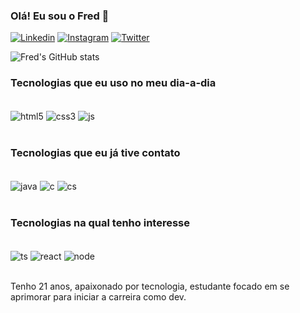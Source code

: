 
### Olá! Eu sou o Fred 👋

[![Linkedin](https://img.shields.io/badge/LinkedIn-0077B5?style=for-the-badge&logo=linkedin&logoColor=white
)](https://www.linkedin.com/in/frederico-buarque-211788190/)
[![Instagram](https://img.shields.io/badge/Instagram-E4405F?style=for-the-badge&logo=instagram&logoColor=white
)](https://www.instagram.com/fredbrq/)
[![Twitter](https://img.shields.io/badge/Twitter-1DA1F2?style=for-the-badge&logo=twitter&logoColor=white
)](https://twitter.com/fred_brq/)

![Fred's GitHub stats](https://github-readme-stats.vercel.app/api?username=frdbrq&show_icons=true&theme=tokyonight)

### Tecnologias que eu uso no meu dia-a-dia

<div style="display: inline_block">
 <br> 
    <img align="center" alt="html5" src="https://img.shields.io/badge/HTML5-E34F26?style=for-the-badge&logo=html5&logoColor=white">
    <img align="center" alt="css3" src="https://img.shields.io/badge/CSS3-1572B6?style=for-the-badge&logo=css3&logoColor=white">
    <img align="center" alt="js" src="https://img.shields.io/badge/JavaScript-323330?style=for-the-badge&logo=javascript&logoColor=F7DF1E">    
</div>
    <br>

### Tecnologias que eu já tive contato
<div style="display: inline_block">
    <br>
    <img align="center" alt="java" src="https://img.shields.io/badge/Java-ED8B00?style=for-the-badge&logo=java&logoColor=white">
    <img align="center" alt="c" src="https://img.shields.io/badge/C-00599C?style=for-the-badge&logo=c&logoColor=white">
    <img align="center" alt="cs" src="https://img.shields.io/badge/C%23-239120?style=for-the-badge&logo=c-sharp&logoColor=white">    
</div>
    <br>

### Tecnologias na qual tenho interesse

<div style="display: inline_block">
    <br>
   <img align="center" alt="ts" src="https://img.shields.io/badge/TypeScript-007ACC?style=for-the-badge&logo=typescript&logoColor=white">
    <img align="center" alt="react" src="https://img.shields.io/badge/React-20232A?style=for-the-badge&logo=react&logoColor=61DAFB">
    <img align="center" alt="node" src="https://img.shields.io/badge/Node.js-43853D?style=for-the-badge&logo=node.js&logoColor=white">

</div>
<br>

Tenho 21 anos, apaixonado por tecnologia, estudante focado
em se aprimorar para iniciar a carreira como dev.







